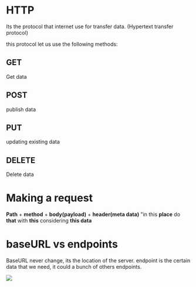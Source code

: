 # HTTP
Its the protocol that internet use for transfer data. (Hypertext transfer protocol)

this protocol let us use the following methods:

## GET
Get data

## POST
publish data

## PUT
updating existing data

## DELETE
Delete data

# Making a request
**Path** + **method** + **body(payload)** + **header(meta data)**
"in this **place** do **that** with **this** considering **this data**

# baseURL vs endpoints
BaseURL never change, its the location of the server.
endpoint is the certain data that we need, it could a bunch of others endpoints.

![](https://i.postimg.cc/MGXHZDJK/Screenshot-from-2022-08-29-16-11-57.png)